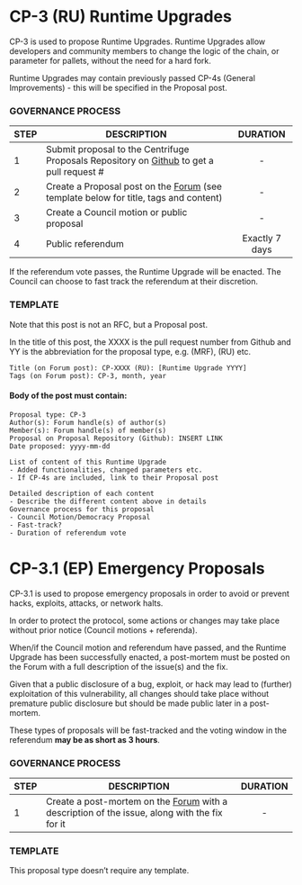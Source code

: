 # CP-3 (RU) Runtime Upgrades 

CP-3 is used to propose Runtime Upgrades. Runtime Upgrades allow developers and community members to change the logic of the chain, or parameter for pallets, without the need for a hard fork.

Runtime Upgrades may contain previously passed CP-4s (General Improvements) - this will be specified in the Proposal post.

### GOVERNANCE PROCESS

|STEP|DESCRIPTION|DURATION|
| --- | --- | :---: |
|1|Submit proposal to the Centrifuge Proposals Repository on [Github](https://github.com/centrifuge/cps/tree/main) to get a pull request # |-|
|2|Create a Proposal post on the [Forum](https://gov.centrifuge.io/c/cfg-governance/chain-governance/18) (see template below for title, tags and content) |-|
|3|Create a Council motion or public proposal|-|
|4|Public referendum|Exactly 7 days|

If the referendum vote passes, the Runtime Upgrade will be enacted. The Council can choose to fast track the referendum at their discretion.

### TEMPLATE
Note that this post is not an RFC, but a Proposal post. 

In the title of this post, the XXXX is the pull request number from Github and YY is the abbreviation for the proposal type, e.g. (MRF), (RU) etc.

```
Title (on Forum post): CP-XXXX (RU): [Runtime Upgrade YYYY]
Tags (on Forum post): CP-3, month, year
```
#### Body of the post must contain:
```
Proposal type: CP-3
Author(s): Forum handle(s) of author(s)
Member(s): Forum handle(s) of member(s)
Proposal on Proposal Repository (Github): INSERT LINK
Date proposed: yyyy-mm-dd

List of content of this Runtime Upgrade
- Added functionalities, changed parameters etc.
- If CP-4s are included, link to their Proposal post

Detailed description of each content 
- Describe the different content above in details
Governance process for this proposal
- Council Motion/Democracy Proposal
- Fast-track?
- Duration of referendum vote
```

#  CP-3.1 (EP) Emergency Proposals

CP-3.1 is used to propose emergency proposals in order to avoid or prevent hacks, exploits, attacks, or network halts.

In order to protect the protocol, some actions or changes may take place without prior notice (Council motions + referenda).

When/if the Council motion and referendum have passed, and the Runtime Upgrade has been successfully enacted, a post-mortem must be posted on the Forum with a full description of the issue(s) and the fix.

Given that a public disclosure of a bug, exploit, or hack may lead to (further) exploitation of this vulnerability, all changes should take place without premature public disclosure but should be made public later in a post-mortem.

These types of proposals will be fast-tracked and the voting window in the referendum **may be as short as 3 hours**.

### GOVERNANCE PROCESS
|STEP|DESCRIPTION|DURATION|
| --- | --- | :---: |
|1|Create a post-mortem on the [Forum](https://gov.centrifuge.io/c/cfg-governance/chain-governance/18) with a description of the issue, along with the fix for it  |-|

### TEMPLATE
This proposal type doesn’t require any template.

